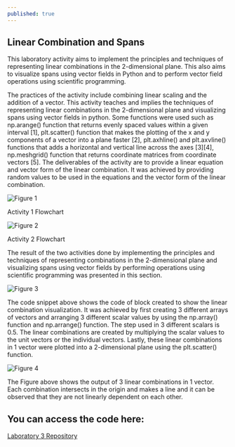 ```yaml
---
published: true
---
```

## Linear Combination and Spans

This laboratory activity aims to implement the principles and techniques of representing linear combinations in the 2-dimensional plane. This also aims to visualize spans using vector fields in Python and to perform vector field operations using scientific programming.

The practices of the activity include combining linear scaling and the addition of a vector. This activity teaches and implies the techniques of representing linear combinations in the 2-dimensional plane and visualizing spans using vector fields in python. Some functions were used such as np.arange() function that returns evenly spaced values within a given interval [1], plt.scatter() function that makes the plotting of the x and y components of a vector into a plane faster [2], plt.axhline() and plt.axvline() functions that adds a horizontal and vertical line across the axes [3][4], np.meshgrid() function that returns coordinate matrices from coordinate vectors [5]. The deliverables of the activity are to provide a linear equation and vector form of the linear combination. It was achieved by providing random values to be used in the equations and the vector form of the linear combination. 

![Figure 1]({{site.baseurl}}/images/LAB3.1.jpg)

Activity 1 Flowchart

![Figure 2]({{site.baseurl}}/images/LAB3.2.jpg)

Activity 2 Flowchart

The result of the two activities done by implementing the principles and techniques of representing combinations in the 2-dimensional plane and visualizing spans using vector fields by performing operations using scientific programming was presented in this section.

![Figure 3]({{site.baseurl}}/images/LAB3.3.jpg)

The code snippet above shows the code of block created to show the linear combination visualization. It was achieved by first creating 3 different arrays of vectors and arranging 3 different scalar values by using the np.array() function and np.arrange() function. The step used in 3 different scalars is 0.5. The linear combinations are created by multiplying the scalar values to the unit vectors or the individual vectors. Lastly, these linear combinations in 1 vector were plotted into a 2-dimensional plane using the plt.scatter() function.

![Figure 4]({{site.baseurl}}/images/LAB3.4.jpg)

The Figure above shows the output of 3 linear combinations in 1 vector. Each combination intersects in the origin and makes a line and it can be observed that they are not linearly dependent on each other.


## You can access the code here:

[Laboratory 3 Repository](https://github.com/RovilSurioJr/Laboratory-3)

